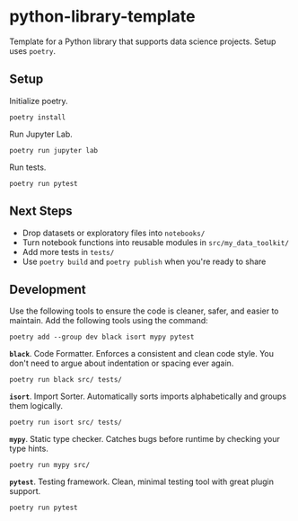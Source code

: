 # python-library-template
Template for a Python library that supports data science projects. Setup uses `poetry`.

## Setup

Initialize poetry.
```
poetry install
```

Run Jupyter Lab.
```
poetry run jupyter lab
```

Run tests.
```
poetry run pytest
```


## Next Steps
- Drop datasets or exploratory files into `notebooks/`
- Turn notebook functions into reusable modules in `src/my_data_toolkit/`
- Add more tests in `tests/`
- Use `poetry build` and `poetry publish` when you're ready to share


## Development

Use the following tools to ensure the code is cleaner, safer, and easier to maintain. Add the following tools using the command:
```
poetry add --group dev black isort mypy pytest
```

__`black`__. Code Formatter. Enforces a consistent and clean code style. You don't need to argue about indentation or spacing ever again.
```
poetry run black src/ tests/
```

__`isort`__.  Import Sorter. Automatically sorts imports alphabetically and groups them logically.
```
poetry run isort src/ tests/
```

__`mypy`__. Static type checker. Catches bugs before runtime by checking your type hints.
```
poetry run mypy src/
```

__`pytest`__. Testing framework. Clean, minimal testing tool with great plugin support.
```
poetry run pytest
```
